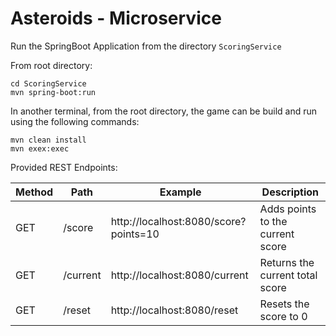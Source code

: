 # Asteroids - Microservice

Run the SpringBoot Application from the directory `ScoringService`

From root directory:

    cd ScoringService
    mvn spring-boot:run

In another terminal, from the root directory, the game can be build and run using the following commands:

    mvn clean install
    mvn exex:exec

Provided REST Endpoints:

| Method |Path  | Example | Description |
|--|--|--|--|
|GET| /score | http://localhost:8080/score?points=10 | Adds points to the current score |
|GET| /current| http://localhost:8080/current | Returns the current total score |
|GET| /reset | http://localhost:8080/reset | Resets the score to 0 |
